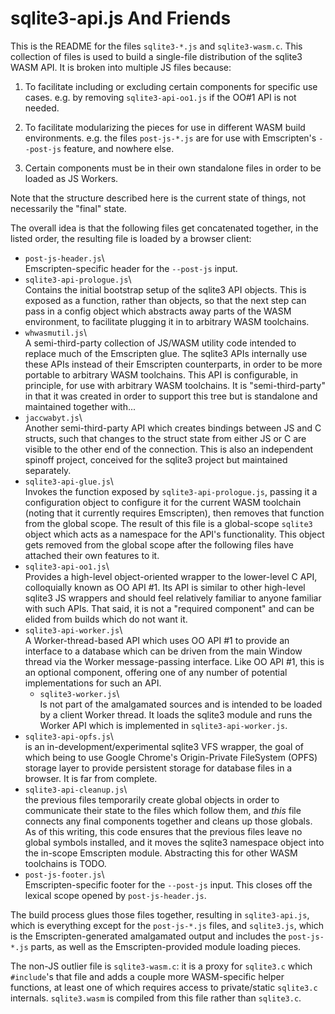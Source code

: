 # sqlite3-api.js And Friends

This is the README for the files `sqlite3-*.js` and
`sqlite3-wasm.c`. This collection of files is used to build a
single-file distribution of the sqlite3 WASM API. It is broken into
multiple JS files because:

1. To facilitate including or excluding certain components for
   specific use cases. e.g. by removing `sqlite3-api-oo1.js` if the
   OO#1 API is not needed.

2. To facilitate modularizing the pieces for use in different WASM
   build environments. e.g. the files `post-js-*.js` are for use with
   Emscripten's `--post-js` feature, and nowhere else.

3. Certain components must be in their own standalone files in order
   to be loaded as JS Workers.

Note that the structure described here is the current state of things,
not necessarily the "final" state.

The overall idea is that the following files get concatenated
together, in the listed order, the resulting file is loaded by a
browser client:

- `post-js-header.js`\  
  Emscripten-specific header for the `--post-js` input.
- `sqlite3-api-prologue.js`\  
  Contains the initial bootstrap setup of the sqlite3 API
  objects. This is exposed as a function, rather than objects, so that
  the next step can pass in a config object which abstracts away parts
  of the WASM environment, to facilitate plugging it in to arbitrary
  WASM toolchains.
- `whwasmutil.js`\  
  A semi-third-party collection of JS/WASM utility code intended to
  replace much of the Emscripten glue. The sqlite3 APIs internally use
  these APIs instead of their Emscripten counterparts, in order to be
  more portable to arbitrary WASM toolchains. This API is
  configurable, in principle, for use with arbitrary WASM
  toolchains. It is "semi-third-party" in that it was created in order
  to support this tree but is standalone and maintained together
  with...
- `jaccwabyt.js`\  
  Another semi-third-party API which creates bindings between JS
  and C structs, such that changes to the struct state from either JS
  or C are visible to the other end of the connection. This is also an
  independent spinoff project, conceived for the sqlite3 project but
  maintained separately.
- `sqlite3-api-glue.js`\  
  Invokes the function exposed by `sqlite3-api-prologue.js`, passing
  it a configuration object to configure it for the current WASM
  toolchain (noting that it currently requires Emscripten), then
  removes that function from the global scope. The result of this file
  is a global-scope `sqlite3` object which acts as a namespace for the
  API's functionality. This object gets removed from the global scope
  after the following files have attached their own features to it.
- `sqlite3-api-oo1.js`\  
  Provides a high-level object-oriented wrapper to the lower-level C
  API, colloquially known as OO API #1. Its API is similar to other
  high-level sqlite3 JS wrappers and should feel relatively familiar
  to anyone familiar with such APIs. That said, it is not a "required
  component" and can be elided from builds which do not want it.
- `sqlite3-api-worker.js`\  
  A Worker-thread-based API which uses OO API #1 to provide an
  interface to a database which can be driven from the main Window
  thread via the Worker message-passing interface. Like OO API #1,
  this is an optional component, offering one of any number of
  potential implementations for such an API.
    - `sqlite3-worker.js`\  
      Is not part of the amalgamated sources and is intended to be
      loaded by a client Worker thread. It loads the sqlite3 module
      and runs the Worker API which is implemented in
      `sqlite3-api-worker.js`.
- `sqlite3-api-opfs.js`\  
  is an in-development/experimental sqlite3 VFS wrapper, the goal of
  which being to use Google Chrome's Origin-Private FileSystem (OPFS)
  storage layer to provide persistent storage for database files in a
  browser. It is far from complete.
- `sqlite3-api-cleanup.js`\  
  the previous files temporarily create global objects in order to
  communicate their state to the files which follow them, and _this_
  file connects any final components together and cleans up those
  globals. As of this writing, this code ensures that the previous
  files leave no global symbols installed, and it moves the sqlite3
  namespace object into the in-scope Emscripten module. Abstracting
  this for other WASM toolchains is TODO.
- `post-js-footer.js`\  
  Emscripten-specific footer for the `--post-js` input. This closes
  off the lexical scope opened by `post-js-header.js`.

The build process glues those files together, resulting in
`sqlite3-api.js`, which is everything except for the `post-js-*.js`
files, and `sqlite3.js`, which is the Emscripten-generated amalgamated
output and includes the `post-js-*.js` parts, as well as the
Emscripten-provided module loading pieces.

The non-JS outlier file is `sqlite3-wasm.c`: it is a proxy for
`sqlite3.c` which `#include`'s that file and adds a couple more
WASM-specific helper functions, at least one of which requires access
to private/static `sqlite3.c` internals. `sqlite3.wasm` is compiled
from this file rather than `sqlite3.c`.
